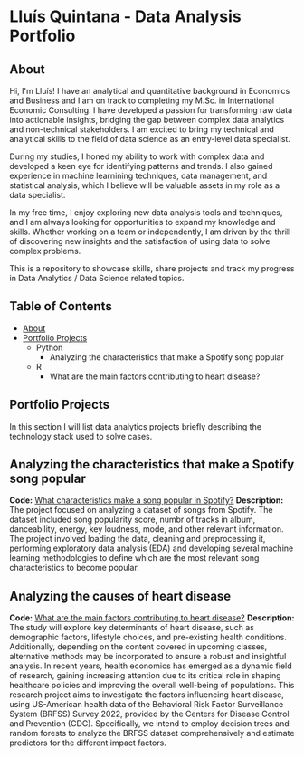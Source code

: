 # Lluís Quintana - Data Analysis Portfolio
## About
Hi, I'm Lluís! I have an analytical and quantitative background in Economics and Business and I am on track to completing my M.Sc. in International Economic Consulting. I have developed a passion for transforming raw data into actionable insights, bridging the gap between complex data analytics and non-technical stakeholders. I am excited to bring my technical and analytical skills to the field of data science as an entry-level data specialist.

During my studies, I honed my ability to work with complex data and developed a keen eye for identifying patterns and trends. I also gained experience in machine learnining techniques, data management, and statistical analysis, which I believe will be valuable assets in my role as a data specialist.

In my free time, I enjoy exploring new data analysis tools and techniques, and I am always looking for opportunities to expand my knowledge and skills. Whether working on a team or independently, I am driven by the thrill of discovering new insights and the satisfaction of using data to solve complex problems.

This is a repository to showcase skills, share projects and track my progress in Data Analytics / Data Science related topics.

## Table of Contents
- [About](#about)
- [Portfolio Projects](#portfolio_projects)
  - Python
    - Analyzing the characteristics that make a Spotify song popular
  - R
    - What are the main factors contributing to heart disease?

## Portfolio Projects
In this section I will list data analytics projects briefly describing the technology stack used to solve cases.

## Analyzing the characteristics that make a Spotify song popular
**Code:** [What characteristics make a song popular in Spotify?](https://github.com/LluisQN/Data-Analysis-Portfolio/blob/main/Spotify%20popularity.ipynb)
**Description:** The project focused on analyzing a dataset of songs from Spotify. The dataset included song popularity score, numbr of tracks in album, danceability, energy, key loudness, mode, and other relevant information. The project involved loading the data, cleaning and preprocessing it, performing exploratory data analysis (EDA) and developing several machine learning methodologies to define which are the most relevant song characteristics to become popular.

## Analyzing the causes of heart disease
**Code:** [What are the main factors contributing to heart disease?](https://github.com/LluisQN/Data-Analysis-Portfolio/blob/main/Predicting%20Heart%20Disease.Rmd)
**Description:** The study will explore key determinants of heart disease, such as demographic factors, lifestyle choices, and pre-existing health conditions. Additionally, depending on the content covered in upcoming classes, alternative methods may be incorporated to ensure a robust and insightful analysis. In recent years, health economics has emerged as a dynamic field of research, gaining increasing attention due to its critical role in shaping healthcare policies and improving the overall well-being of populations. This research project aims to investigate the factors influencing heart disease, using US-American health data of the Behavioral Risk Factor Surveillance System (BRFSS) Survey 2022, provided by the Centers for Disease Control and Prevention (CDC). Specifically, we intend to employ decision trees and random forests to analyze the BRFSS dataset comprehensively and estimate predictors for the different impact factors.


